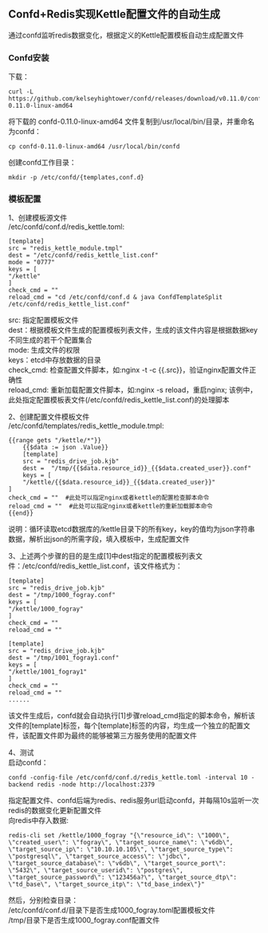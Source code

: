 ## Confd+Redis实现Kettle配置文件的自动生成
通过confd监听redis数据变化，根据定义的Kettle配置模板自动生成配置文件
### Confd安装
下载：
```
curl -L https://github.com/kelseyhightower/confd/releases/download/v0.11.0/confd-0.11.0-linux-amd64 
```
将下载的 confd-0.11.0-linux-amd64 文件复制到/usr/local/bin/目录，并重命名为confd：
```
cp confd-0.11.0-linux-amd64 /usr/local/bin/confd
```
创建confd工作目录：
```
mkdir -p /etc/confd/{templates,conf.d}
```

### 模板配置
1、创建模板源文件<br>
/etc/confd/conf.d/redis_kettle.toml:
```
[template]
src = "redis_kettle_module.tmpl"
dest = "/etc/confd/redis_kettle_list.conf"
mode = "0777"
keys = [
"/kettle"
]
check_cmd = ""
reload_cmd = "cd /etc/confd/conf.d & java ConfdTemplateSplit /etc/confd/redis_kettle_list.conf" 
```
src: 指定配置模板文件<br>
dest：根据模板文件生成的配置模板列表文件，生成的该文件内容是根据数据key不同生成的若干个配置集合<br>
mode: 生成文件的权限<br>
keys：etcd中存放数据的目录<br>
check_cmd: 检查配置文件脚本，如:nginx -t -c {{.src}}，验证nginx配置文件正确性<br>
reload_cmd: 重新加载配置文件脚本，如:nginx -s reload，重启nginx;  该例中，此处指定配置模板表文件(/etc/confd/redis_kettle_list.conf)的处理脚本<br>

2、创建配置文件模板文件<br>
/etc/confd/templates/redis_kettle_module.tmpl:
```
{{range gets "/kettle/*"}}
    {{$data := json .Value}}
    [template]
    src = "redis_drive_job.kjb"
    dest =  "/tmp/{{$data.resource_id}}_{{$data.created_user}}.conf"
    keys = [
    "/kettle/{{$data.resource_id}}_{{$data.created_user}}"
]
check_cmd = ""  #此处可以指定nginx或者kettle的配置检查脚本命令
reload_cmd = ""  #此处可以指定nginx或者kettle的重新加载脚本命令
{{end}}
```
说明：循环读取etcd数据库的/kettle目录下的所有key，key的值均为json字符串数据，解析出json的所需字段，填入模板中，生成配置文件<br>

3、上述两个步骤的目的是生成[1]中dest指定的配置模板列表文件：/etc/confd/redis_kettle_list.conf，该文件格式为：
```
[template]
src = "redis_drive_job.kjb"
dest = "/tmp/1000_fogray.conf"
keys = [
"/kettle/1000_fogray"
]
check_cmd = ""
reload_cmd = ""

[template]
src = "redis_drive_job.kjb"
dest = "/tmp/1001_fogray1.conf"
keys = [
"/kettle/1001_fogray1"
]
check_cmd = ""
reload_cmd = ""
......
```
该文件生成后，confd就会自动执行[1]步骤reload_cmd指定的脚本命令，解析该文件的[template]标签，每个[template]标签的内容，均生成一个独立的配置文件，该配置文件即为最终的能够被第三方服务使用的配置文件

4、测试<br>
启动confd：
```
confd -config-file /etc/confd/conf.d/redis_kettle.toml -interval 10 -backend redis -node http://localhost:2379
```
指定配置文件、confd后端为redis、redis服务url启动confd，并每隔10s监听一次redis的数据变化更新配置文件<br>
向redis中存入数据:
```
redis-cli set /kettle/1000_fogray "{\"resource_id\": \"1000\", \"created_user\": \"fogray\", \"target_source_name\": \"v6db\", \"target_source_ip\": \"10.10.10.105\", \"target_source_type\": \"postgresql\", \"target_source_access\": \"jdbc\", \"target_source_database\": \"v6db\", \"target_source_port\": \"5432\", \"target_source_userid\": \"postgres\", \"target_source_password\": \"123456a?\", \"target_source_dtp\": \"td_base\", \"target_source_itp\": \"td_base_index\"}"
```
然后，分别检查目录：<br>
/etc/confd/conf.d/目录下是否生成1000_fogray.toml配置模板文件<br>
/tmp/目录下是否生成1000_fogray.conf配置文件
